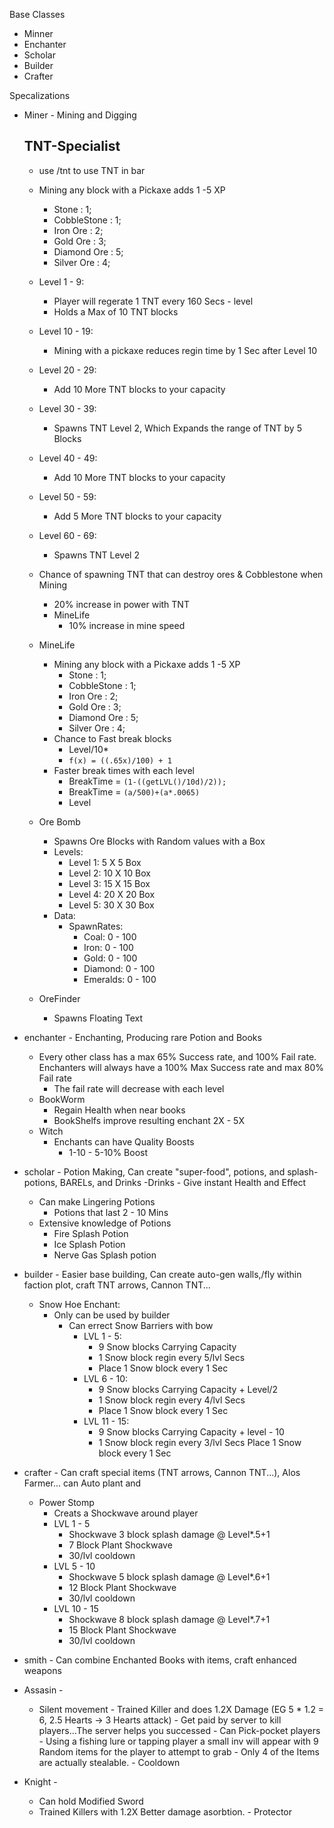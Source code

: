 Base Classes

- Minner
- Enchanter
- Scholar
- Builder
- Crafter

Specalizations
    
 - Miner - Mining and Digging
   
   TNT-Specialist
   ---
     - use /tnt to use TNT in bar 
     - Mining any block with a Pickaxe adds 1 -5 XP
        - Stone : 1;
        - CobbleStone : 1;
        - Iron Ore : 2;
        - Gold Ore : 3;
        - Diamond Ore : 5;
        - Silver Ore : 4;
     - Level 1 - 9:
        - Player will regerate 1 TNT every 160 Secs - level
        - Holds a Max of 10 TNT blocks
     - Level 10 - 19:
        - Mining with a pickaxe reduces regin time by 1 Sec after Level 10
     - Level 20 - 29:
        - Add 10 More TNT blocks to your capacity
     - Level 30 - 39:
        - Spawns TNT Level 2, Which Expands the range of TNT by 5 Blocks
     - Level 40 - 49:
        - Add 10 More TNT blocks to your capacity
     - Level 50 - 59:
        - Add 5 More TNT blocks to your capacity
     - Level 60 - 69:
        - Spawns TNT Level 2
     
     - Chance of spawning TNT that can destroy ores & Cobblestone when Mining
       - 20% increase in power with TNT
        - MineLife
          - 10% increase in mine speed
   - MineLife  
     - Mining any block with a Pickaxe adds 1 -5 XP
         - Stone : 1;
         - CobbleStone : 1;
         - Iron Ore : 2;
         - Gold Ore : 3;
         - Diamond Ore : 5;
         - Silver Ore : 4;
     - Chance to Fast break blocks
        - Level/10*
        - `f(x) = ((.65x)/100) + 1`
     - Faster break times with each level
        - BreakTime = `(1-((getLVL()/10d)/2));`
        - BreakTime = `(a/500)+(a*.0065)`
        - Level
   - Ore Bomb
        - Spawns Ore Blocks with Random values with a Box
        - Levels:
            - Level 1: 5 X 5 Box
            - Level 2: 10 X 10 Box
            - Level 3: 15 X 15 Box
            - Level 4: 20 X 20 Box
            - Level 5: 30 X 30 Box
        - Data:
            - SpawnRates:
                - Coal: 0 - 100
                - Iron: 0 - 100
                - Gold: 0 - 100
                - Diamond: 0 - 100
                - Emeralds: 0 - 100
    - OreFinder
        - Spawns Floating Text 
- enchanter - Enchanting, Producing rare Potion and Books
    - Every other class has a max 65% Success rate, and 100% Fail rate. Enchanters will always have a 100% Max Success rate and max 80% Fail rate
      - The fail rate will decrease with each level
    - BookWorm
        - Regain Health when near books
        - BookShelfs improve resulting enchant 2X - 5X
    - Witch
        - Enchants can have Quality Boosts
            -   1-10 - 5-10% Boost
- scholar - Potion Making, Can create "super-food", potions, and splash-potions, BARELs, and Drinks
    -Drinks
        - Give instant Health and Effect
    - Can make Lingering Potions
        - Potions that last 2 - 10 Mins
   - Extensive knowledge of Potions
     - Fire Splash Potion
     - Ice Splash Potion
     - Nerve Gas Splash potion
            
- builder - Easier base building, Can create auto-gen walls,/fly within faction plot, craft TNT arrows, Cannon TNT...
    - Snow Hoe Enchant:
        - Only can be used by builder    
          - Can errect Snow Barriers with bow
            - LVL 1 - 5:
                - 9 Snow blocks Carrying Capacity
                - 1 Snow block regin every 5/lvl Secs
                - Place 1 Snow block every 1 Sec 
            - LVL 6 - 10:
                - 9 Snow blocks Carrying Capacity + Level/2
                - 1 Snow block regin every 4/lvl Secs
                - Place 1 Snow block every 1 Sec 
            - LVL 11 - 15:
                - 9 Snow blocks Carrying Capacity + level - 10
                - 1 Snow block regin every 3/lvl Secs
                Place 1 Snow block every 1 Sec 
- crafter - Can craft special items (TNT arrows, Cannon TNT...), Alos Farmer... can Auto plant and 
    - Power Stomp
        - Creats a Shockwave around player
        - LVL 1 - 5 
            - Shockwave 3 block splash damage @ Level*.5+1
            - 7 Block Plant Shockwave
            - 30/lvl cooldown
        - LVL 5 - 10
            - Shockwave 5 block splash damage @ Level*.6+1
            - 12 Block Plant Shockwave
            - 30/lvl cooldown
        - LVL 10 - 15
            - Shockwave 8 block splash damage @ Level*.7+1
            - 15 Block Plant Shockwave
            - 30/lvl cooldown
- smith - Can combine Enchanted Books with items, craft enhanced weapons
- Assasin - 
    - Silent movement
                - Trained Killer and does 1.2X Damage (EG 5 * 1.2 = 6, 2.5 Hearts -> 3 Hearts attack)
                - Get paid by server to kill players...The server helps you successed
                - Can Pick-pocket players
                    - Using a fishing lure or tapping player a small inv will appear with 9 Random items for the player to attempt to grab
                    - Only 4 of the Items are actually stealable.
                    - Cooldown
- Knight - 
    - Can hold Modified Sword
    - Trained Killers with 1.2X Better damage asorbtion.
            - Protector
        
